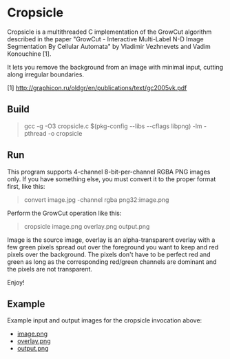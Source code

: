 Cropsicle
=========

Cropsicle is a multithreaded C implementation of the GrowCut algorithm
described in the paper "GrowCut - Interactive Multi-Label N-D Image
Segmentation By Cellular Automata" by Vladimir Vezhnevets and Vadim
Konouchine [1].

It lets you remove the background from an image with minimal input, cutting
along irregular boundaries.

[1] http://graphicon.ru/oldgr/en/publications/text/gc2005vk.pdf

Build
-----

> gcc -g -O3 cropsicle.c $(pkg-config --libs --cflags libpng) -lm -pthread -o cropsicle

Run
---

This program supports 4-channel 8-bit-per-channel RGBA PNG images only. If
you have something else, you must convert it to the proper format first,
like this:

> convert image.jpg -channel rgba png32:image.png

Perform the GrowCut operation like this:

> cropsicle image.png overlay.png output.png

Image is the source image, overlay is an alpha-transparent overlay with
a few green pixels spread out over the foreground you want to keep
and red pixels over the background. The pixels don't have to be perfect red
and green as long as the corresponding red/green channels are dominant and
the pixels are not transparent.

Enjoy!

Example
-------

Example input and output images for the cropsicle invocation above:

* [image.png](http://hpjansson.org/cropsicle/example/surf.png)
* [overlay.png](http://hpjansson.org/cropsicle/example/surf-overlay.png)
* [output.png](http://hpjansson.org/cropsicle/example/surf-out.png)
